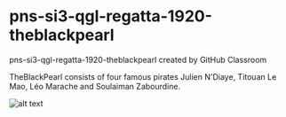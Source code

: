 # pns-si3-qgl-regatta-1920-theblackpearl
pns-si3-qgl-regatta-1920-theblackpearl created by GitHub Classroom

TheBlackPearl consists of four famous pirates Julien N'Diaye, Titouan Le Mao, Léo Marache and Soulaiman Zabourdine.

![alt text](https://github.com/pns-si3-qgl/pns-si3-qgl-regatta-1920-theblackpearl/flag.png) 

